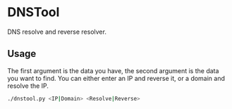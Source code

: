 # DNSTool
DNS resolve and reverse resolver.

## Usage
The first argument is the data you have, the second argument is the data you want to find.
You can either enter an IP and reverse it, or a domain and resolve the IP.
```bash
./dnstool.py <IP|Domain> <Resolve|Reverse>
```
